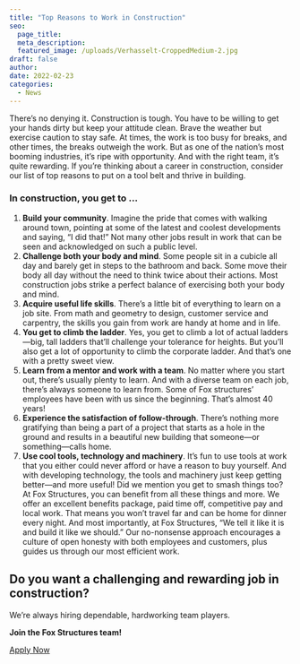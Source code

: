 ```yaml
---
title: "Top Reasons to Work in Construction"
seo:
  page_title:
  meta_description: 
  featured_image: /uploads/Verhasselt-CroppedMedium-2.jpg
draft: false
author:
date: 2022-02-23
categories:
  - News
---
```


There’s no denying it. Construction is tough. You have to be willing to get your hands dirty but keep your attitude clean. Brave the weather but exercise caution to stay safe. At times, the work is too busy for breaks, and other times, the breaks outweigh the work. But as one of the nation’s most booming industries, it’s ripe with opportunity. And with the right team, it’s quite rewarding. If you’re thinking about a career in construction, consider our list of top reasons to put on a tool belt and thrive in building.

### In construction, you get to …

1. **Build your community**. Imagine the pride that comes with walking around town, pointing at some of the latest and coolest developments and saying, “I did that!” Not many other jobs result in work that can be seen and acknowledged on such a public level.
2. **Challenge both your body and mind**. Some people sit in a cubicle all day and barely get in steps to the bathroom and back. Some move their body all day without the need to think twice about their actions. Most construction jobs strike a perfect balance of exercising both your body and mind.
3. **Acquire useful life skills**. There’s a little bit of everything to learn on a job site. From math and geometry to design, customer service and carpentry, the skills you gain from work are handy at home and in life.
4. **You get to climb the ladder**. Yes, you get to climb a lot of actual ladders—big, tall ladders that’ll challenge your tolerance for heights. But you’ll also get a lot of opportunity to climb the corporate ladder. And that’s one with a pretty sweet view.
5. **Learn from a mentor and work with a team**. No matter where you start out, there’s usually plenty to learn. And with a diverse team on each job, there’s always someone to learn from. Some of Fox structures’ employees have been with us since the beginning. That’s almost 40 years!
6. **Experience the satisfaction of follow-through**. There’s nothing more gratifying than being a part of a project that starts as a hole in the ground and results in a beautiful new building that someone—or something—calls home.
7. **Use cool tools, technology and machinery**. It’s fun to use tools at work that you either could never afford or have a reason to buy yourself. And with developing technology, the tools and machinery just keep getting better—and more useful! Did we mention you get to smash things too?
At Fox Structures, you can benefit from all these things and more. We offer an excellent benefits package, paid time off, competitive pay and local work. That means you won’t travel far and can be home for dinner every night. And most importantly, at Fox Structures, “We tell it like it is and build it like we should.” Our no-nonsense approach encourages a culture of open honesty with both employees and customers, plus guides us through our most efficient work.

## Do you want a challenging and rewarding job in construction?
We’re always hiring dependable, hardworking team players. 

**Join the Fox Structures team!**

<a href="/careers/" class="btn btn--secondary">Apply Now</a>